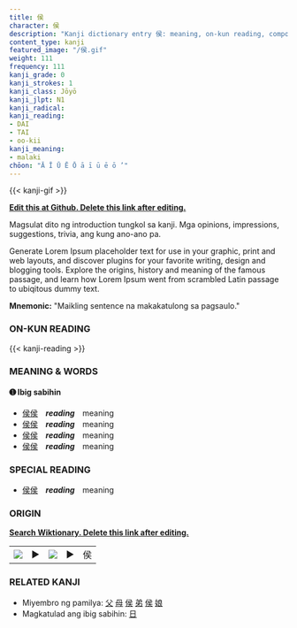 ```yaml
---
title: 侯
character: 侯
description: "Kanji dictionary entry 侯: meaning, on-kun reading, compounds, origin, related kanji"
content_type: kanji
featured_image: "/侯.gif"
weight: 111
frequency: 111
kanji_grade: 0
kanji_strokes: 1
kanji_class: Jōyō
kanji_jlpt: N1
kanji_radical: 
kanji_reading: 
- DAI
- TAI
- oo-kii
kanji_meaning:
- malaki
chōon: "Ā Ī Ū Ē Ō ā ī ū ē ō ’"
---
```

[//]: # (Don't edit the line below. Kanji animated GIF code is automatically generated.)
{{< kanji-gif >}}

[//]: # (Edit below this line.)

**[Edit this at Github. Delete this link after editing.](https://github.com/tim0g/tim/tree/main/content/kanji/侯/index.md)**

Magsulat dito ng introduction tungkol sa kanji. Mga opinions, impressions, suggestions, trivia, ang kung ano-ano pa.

Generate Lorem Ipsum placeholder text for use in your graphic, print and web layouts, and discover plugins for your favorite writing, design and blogging tools. Explore the origins, history and meaning of the famous passage, and learn how Lorem Ipsum went from scrambled Latin passage to ubiqitous dummy text.
 
**Mnemonic:** "Maikling sentence na makakatulong sa pagsaulo."

### ON-KUN READING

[//]: # (Don't edit the line below. ON-KUN READING code is automatically generated.)
{{< kanji-reading >}}

### MEANING & WORDS

#### ➊ **Ibig sabihin**
  - [侯](../侯)[侯](../侯)　***reading***　meaning
  - [侯](../侯)[侯](../侯)　***reading***　meaning
  - [侯](../侯)[侯](../侯)　***reading***　meaning
  - [侯](../侯)[侯](../侯)　***reading***　meaning

### SPECIAL READING
  - [侯](../侯)[侯](../侯)　***reading***　meaning

### ORIGIN

**[Search Wiktionary. Delete this link after editing.](https://wiktionary.org/wiki/侯)**
<table class="kanji-table"><tr><td>
<img src="60px-侯-bronze.svg.png">
</td><td>▶</td><td>
<img src="60px-侯-oracle.svg.png">
</td><td>▶</td>
<td class="kanji-origin">侯</td>
</tr></table>

### RELATED KANJI
- Miyembro ng pamilya: [父](../父) [母](../母) [侯](../侯) [弟](../弟) [侯](../侯) [娘](../娘)
- Magkatulad ang ibig sabihin: [日](../日)

